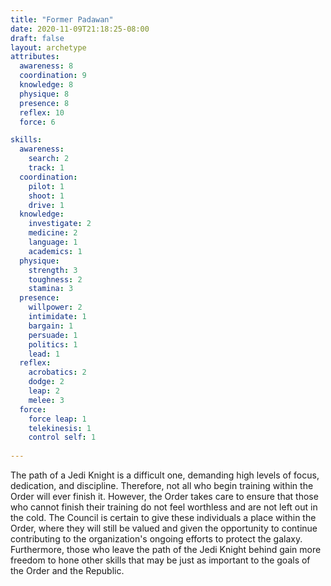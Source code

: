 ```yaml
---
title: "Former Padawan"
date: 2020-11-09T21:18:25-08:00
draft: false
layout: archetype
attributes:
  awareness: 8
  coordination: 9
  knowledge: 8
  physique: 8
  presence: 8
  reflex: 10
  force: 6

skills:
  awareness:
    search: 2
    track: 1
  coordination:
    pilot: 1
    shoot: 1
    drive: 1
  knowledge:
    investigate: 2
    medicine: 2
    language: 1   
    academics: 1
  physique:
    strength: 3
    toughness: 2
    stamina: 3
  presence:
    willpower: 2
    intimidate: 1
    bargain: 1
    persuade: 1
    politics: 1
    lead: 1
  reflex:
    acrobatics: 2
    dodge: 2
    leap: 2
    melee: 3
  force:
    force leap: 1
    telekinesis: 1
    control self: 1
    
---
```

The path of a Jedi Knight is a difficult one, demanding high levels of focus, dedication, and discipline. Therefore, not all who begin training within the Order will ever finish it. However, the Order takes care to ensure that those who cannot finish their training do not feel worthless and are not left out in the cold. The Council is certain to give these individuals a place within the Order, where they will still be valued and given the opportunity to continue contributing to the organization's ongoing efforts to protect the galaxy. Furthermore, those who leave the path of the Jedi Knight behind gain more freedom to hone other skills that may be just as important to the goals of the Order and the Republic.
